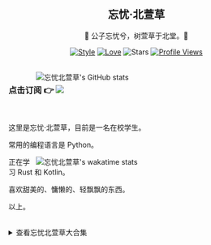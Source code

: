 <div align="center">

## 忘忧·北萱草
  
🌟 公子忘忧兮，树萱草于北堂。🌟 

[![Style](https://img.shields.io/badge/Style-%E5%BF%98%E5%BF%A7%E5%8C%97%E8%90%B1%E8%8D%89-8e48ff)](https://github.com/Wybxc)
[![Love](https://img.shields.io/badge/Love-100%25!-ff69b4)](https://monthly.wybxc.cc)
![Stars](https://img.shields.io/github/stars/Wybxc?affiliations=OWNER%2CCOLLABORATOR&label=Stars)
[![Profile Views](https://komarev.com/ghpvc/?username=Wybxc&color=green)](https://github.com/Wybxc)

</div>

<br/>

<a href="https://github.com/Wybxc/Wybxc">
<img align="right" width="450px" src="https://github-readme-stats-lilac-ten.vercel.app/api?username=Wybxc&show_icons=true" alt="忘忧北萱草's GitHub stats" />
</a>

### 点击订阅 👉 <a href="https://monthly.wybxc.cc/"><img src="https://img.shields.io/badge/%E6%9C%80%E6%96%B0%E6%9C%80%E7%83%AD-%E5%BF%98%E5%BF%A7%E5%8C%97%E8%90%B1%E8%8D%89%E6%9C%88%E5%88%8A-3f5bd4?style=flat-square&labelColor=d75fa5" height="30px" /></a>

<br />

这里是忘忧·北萱草，目前是一名在校学生。

常用的编程语言是 Python。

<a href="https://github.com/Wybxc/Wybxc">
<img align="right" width="450px" src="https://github-readme-stats-lilac-ten.vercel.app/api/wakatime?username=wybxc&layout=compact&langs_count=8&custom_title=Most+Used+Languages" alt="忘忧北萱草's wakatime stats"/>
</a>

正在学习 Rust 和 Kotlin。

喜欢甜美的、慵懒的、轻飘飘的东西。

以上。

<br />

<details>
  <summary>查看忘忧北萱草大合集</summary>
  <a href="https://github.com/Wybxc/metrics"><img src="https://github.com/Wybxc/metrics/raw/main/github-metrics.svg" alt="metrics" width="100%" /></a>
</details>
